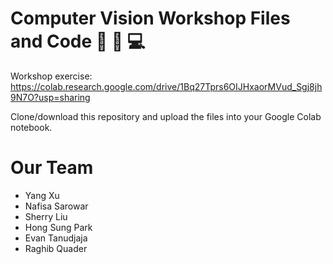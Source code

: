 # Computer Vision Workshop Files and Code :car: :eyes: :computer:

Workshop exercise: https://colab.research.google.com/drive/1Bq27Tprs6OIJHxaorMVud_Sgj8jh9N7O?usp=sharing

Clone/download this repository and upload the files into your Google Colab notebook. 

# Our Team

* Yang Xu
* Nafisa Sarowar
* Sherry Liu
* Hong Sung Park 
* Evan Tanudjaja
* Raghib Quader
 